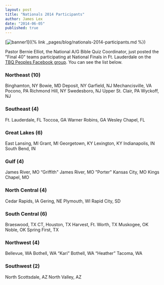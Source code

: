 ```yaml
---
layout: post
title: "Nationals 2014 Participants"
author: James Lex
date: "2014-06-05"
published: true
---
```


[![banner1](images/banner1.jpg)]({% link _pages/blog/nationals-2014-participants.md %})

Pastor Bernie Elliot, the National A/G Bible Quiz Coordinator, just posted the "Final 40" teams participating at National Finals in Ft. Lauderdale on the [TBQ Peoples Facebook group](https://www.facebook.com/groups/218515878185610/permalink/690398737663986/). You can see the list below.

### Northeast (10)

Binghamton, NY Bowie, MD Deposit, NY Garfield, NJ Mechancisville, VA Pocono, PA Richmond Hill, NY Swedesboro, NJ Upper St. Clair, PA Wyckoff, NJ

### Southeast (4)

Ft. Lauderdale, FL Toccoa, GA Warner Robins, GA Wesley Chapel, FL

### Great Lakes (6)

East Lansing, MI Grant, MI Georgetown, KY Lexington, KY Indianapolis, IN South Bend, IN

### Gulf (4)

James River, MO “Griffith" James River, MO "Porter" Kansas City, MO Kings Chapel, MO

### North Central (4)

Cedar Rapids, IA Gering, NE Plymouth, WI Rapid City, SD

### South Central (6)

Braeswood, TX CT, Houston, TX Harvest, Ft. Worth, TX Muskogee, OK Noble, OK Spring First, TX

### Northwest (4)

Bellevue, WA Bothell, WA “Kari” Bothell, WA “Heather” Tacoma, WA

### Southwest (2)

North Scottsdale, AZ North Valley, AZ
